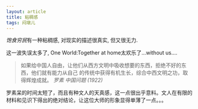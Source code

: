 ```yaml
---
layout: article
title: 粘稠感
tags: 闷墩儿
---
```

*饱食穷民*有一种粘稠感, 对现实的描述很真实, 但又很无力.

<!--more-->

这一波失误太多了, One World:Together at home太欢乐了...without us....

> 如果给中国人自由，让他们从西方文明中吸收想要的东西，拒绝不好的东西，他们就有能力从自己 的传统中获得有机生长，综合中西文明之功，取得辉煌成就。  *罗素  中国问题 (1922)*

罗素呆的时间太短了，而且有种文人的天真感，这一点很出乎意料。文人在有限的材料和见识下得出的绝对结论，让这位大师的形象显得单薄了一点。。。

